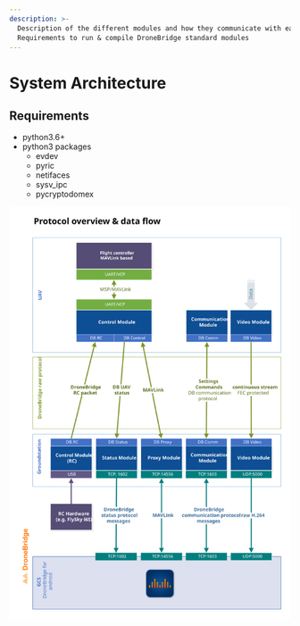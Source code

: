 ```yaml
---
description: >-
  Description of the different modules and how they communicate with each other.
  Requirements to run & compile DroneBridge standard modules
---
```


# System Architecture

## Requirements

* python3.6+
* python3 packages
  * evdev
  * pyric
  * netifaces
  * sysv\_ipc
  * pycryptodomex

![DroneBridge module block diagram showing used message types and protocols](../.gitbook/assets/modules.svg)

